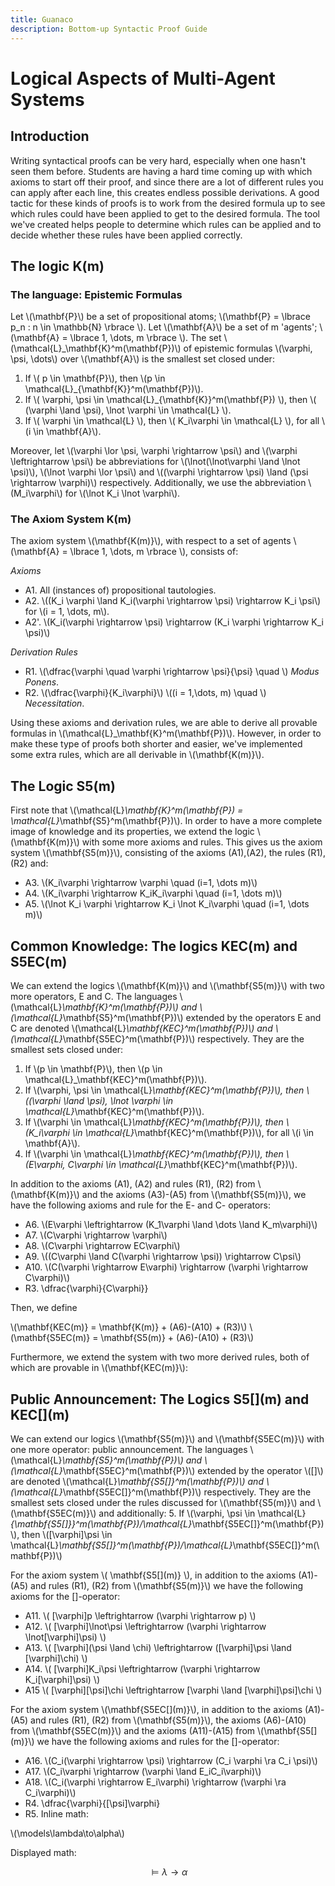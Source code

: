 ```yaml
---
title: Guanaco
description: Bottom-up Syntactic Proof Guide
---
```


<script type="text/javascript"
  src="https://d3eoax9i5htok0.cloudfront.net/mathjax/latest/MathJax.js?config=TeX-AMS-MML_HTMLorMML">
</script>

# Logical Aspects of Multi-Agent Systems

## Introduction

Writing syntactical proofs can be very hard, especially when one hasn't seen them before. Students are having a hard time coming up with which axioms to start off their proof, and since there are a lot of different rules you can apply after each line, this creates endless possible derivations. A good tactic for these kinds of proofs is to work from the desired formula up to see which rules could have been applied to get to the desired formula. The tool we've created helps people to determine which rules can be applied and to decide whether these rules have been applied correctly.

## The logic K(m)

### The language: Epistemic Formulas

Let \\(\mathbf{P}\\) be a set of propositional atoms; \\(\mathbf{P} = \lbrace p_n : n \in \mathbb{N} \rbrace \\). Let \\(\mathbf{A}\\) be a set of m 'agents'; \\(\mathbf{A} = \lbrace 1, \dots, m \rbrace \\). The set \\(\mathcal{L}_\mathbf{K}^m(\mathbf{P})\\) of epistemic formulas \\(\varphi, \psi, \dots\\) over \\(\mathbf{A}\\) is the smallest set closed under:

<!--- Op een of andere manier kan het niet meer \mathcal{L}_etcetera aan, dan blijft de code gewoon staan --->
1. If \\( p \in \mathbf{P}\\), then \\(p \in \mathcal{L}_{\mathbf{K}}^m(\mathbf{P})\\).
2. If \\( \varphi, \psi \in \mathcal{L}_{\mathbf{K}}^m(\mathbf{P}) \\), then \\( (\varphi \land \psi), \lnot \varphi \in \mathcal{L} \\).
3. If \\( \varphi \in \mathcal{L} \\), then \\( K_i\varphi \in \mathcal{L} \\), for all \\(i \in \mathbf{A}\\).

Moreover, let \\(\varphi \lor \psi, \varphi \rightarrow \psi\\) and \\(\varphi \leftrightarrow \psi\\) be abbreviations for \\(\lnot(\lnot\varphi \land \lnot \psi)\\), \\(\lnot \varphi \lor \psi\\) and \\((\varphi \rightarrow \psi) \land (\psi \rightarrow \varphi)\\) respectively. Additionally, we use the abbreviation \\(M_i\varphi\\) for \\(\lnot K_i \lnot \varphi\\).

### The Axiom System K(m)

The axiom system \\(\mathbf{K(m)}\\), with respect to a set of agents \\(\mathbf{A} = \lbrace 1, \dots, m \rbrace \\), consists of:

*Axioms*
- A1. All (instances of) propositional tautologies.
- A2. \\((K_i \varphi \land K_i(\varphi \rightarrow \psi) \rightarrow K_i \psi\\) for \\(i = 1, \dots, m\\).
- A2'. \\(K_i(\varphi \rightarrow \psi) \rightarrow (K_i \varphi \rightarrow K_i \psi)\\)

*Derivation Rules*
- R1. \\(\dfrac{\varphi \quad \varphi \rightarrow \psi}{\psi} \quad \\) *Modus Ponens*.
- R2. \\(\dfrac{\varphi}{K_i\varphi}\\) \\((i = 1,\dots, m) \quad \\) *Necessitation*.

Using these axioms and derivation rules, we are able to derive all provable formulas in \\(\mathcal{L}_\mathbf{K}^m(\mathbf{P})\\). However, in order to make these type of proofs both shorter and easier, we've implemented some extra rules, which are all derivable in \\(\mathbf{K(m)}\\).

<!--- En dan hier die hele lijst, maar dat weet ik echt niet hoe ik dat mooi hierin krijg --->

## The Logic S5(m)

First note that \\(\mathcal{L}_\mathbf{K}^m(\mathbf{P}) = \mathcal{L}_\mathbf{S5}^m(\mathbf{P})\\). In order to have a more complete image of knowledge and its properties, we extend the logic \\(\mathbf{K(m)}\\) with some more axioms and rules. This gives us the axiom system \\(\mathbf{S5(m)}\\), consisting of the axioms (A1),(A2), the rules (R1), (R2) and:
- A3. \\(K_i\varphi \rightarrow \varphi \quad (i=1, \dots m)\\)
- A4. \\(K_i\varphi \rightarrow K_iK_i\varphi \quad (i=1, \dots m)\\)
- A5. \\(\lnot K_i \varphi \rightarrow K_i \lnot K_i\varphi \quad (i=1, \dots m)\\)

## Common Knowledge: The logics KEC(m) and S5EC(m)

We can extend the logics \\(\mathbf{K(m)}\\) and \\(\mathbf{S5(m)}\\) with two more operators, E and C. The languages \\(\mathcal{L}_\mathbf{K}^m(\mathbf{P})\\) and \\(\mathcal{L}_\mathbf{S5}^m(\mathbf{P})\\) extended by the operators E and C are denoted \\(\mathcal{L}_\mathbf{KEC}^m(\mathbf{P})\\) and \\(\mathcal{L}_\mathbf{S5EC}^m(\mathbf{P})\\) respectively. They are the smallest sets closed under:

1. If \\(p \in \mathbf{P}\\), then \\(p \in \mathcal{L}_\mathbf{KEC}^m(\mathbf{P})\\).
2. If \\(\varphi, \psi \in \mathcal{L}_\mathbf{KEC}^m(\mathbf{P})\\), then \\((\varphi \land \psi), \lnot \varphi \in \mathcal{L}_\mathbf{KEC}^m(\mathbf{P})\\).
3. If \\(\varphi \in \mathcal{L}_\mathbf{KEC}^m(\mathbf{P})\\), then \\(K_i\varphi \in \mathcal{L}_\mathbf{KEC}^m(\mathbf{P})\\), for all \\(i \in \mathbf{A}\\).
4. If \\(\varphi \in \mathcal{L}_\mathbf{KEC}^m(\mathbf{P})\\), then \\(E\varphi, C\varphi \in \mathcal{L}_\mathbf{KEC}^m(\mathbf{P})\\).

In addition to the axioms (A1), (A2) and rules (R1), (R2) from \\(\mathbf{K(m)}\\) and the axioms (A3)-(A5) from \\(\mathbf{S5(m)}\\), we have the following axioms and rule for the E- and C- operators:
- A6. \\(E\varphi \leftrightarrow (K_1\varphi \land \dots \land K_m\varphi)\\)
- A7. \\(C\varphi \rightarrow \varphi\\)
- A8. \\(C\varphi \rightarrow EC\varphi\\)
- A9. \\((C\varphi \land C(\varphi \rightarrow \psi)) \rightarrow C\psi\\)
- A10. \\(C(\varphi \rightarrow E\varphi) \rightarrow (\varphi \rightarrow C\varphi)\\)
- R3. \dfrac{\varphi}{C\varphi}}

Then, we define 

\\(\mathbf{KEC(m)} = \mathbf{K(m)} + (A6)-(A10) + (R3)\\)
\\(\mathbf{S5EC(m)} = \mathbf{S5(m)} + (A6)-(A10) + (R3)\\)

Furthermore, we extend the system with two more derived rules, both of which are provable in \\(\mathbf{KEC(m)}\\):

<!--- Hier de twee rules voor E en C --->

## Public Announcement: The Logics S5\[\](m) and KEC\[\](m) 
<!---Hier nog betere namen voor verzinnen. We hebben hier ook een iets andere definitie voor common knowledge, aangezien het hier ook per agent kan verschillen, dus daar moeten we nog even naar kijken --->

We can extend our logics \\(\mathbf{S5(m)}\\) and \\(\mathbf{S5EC(m)}\\) with one more operator: public announcement. The languages \\(\mathcal{L}_\mathbf{S5}^m(\mathbf{P})\\) and \\(\mathcal{L}_\mathbf{S5EC}^m(\mathbf{P})\\) extended by the operator \\(\[\]\\) are denoted \\(\mathcal{L}_\mathbf{S5[]}^m(\mathbf{P})\\) and \\(\mathcal{L}_\mathbf{S5EC[]}^m(\mathbf{P})\\) respectively. They are the smallest sets closed under the rules discussed for \\(\mathbf{S5(m)}\\) and \\(\mathbf{S5EC(m)}\\) and additionally:
5. If \\(\varphi, \psi \in \mathcal{L}_{\mathbf{S5\[\]}}^m(\mathbf{P})/\mathcal{L}_\mathbf{S5EC\[\]}^m(\mathbf{P})\\), then \\(\[\varphi\]\psi \in \mathcal{L}_\mathbf{S5\[\]}^m(\mathbf{P})/\mathcal{L}_\mathbf{S5EC\[\]}^m(\mathbf{P})\\) 

For the axiom system \\( \mathbf{S5\[\](m)} \\), in addition to the axioms (A1)-(A5) and rules (R1), (R2) from \\(\mathbf{S5(m)}\\) we have the following axioms for the \[\]-operator:
- A11. \\( \[\varphi\]p \leftrightarrow (\varphi \rightarrow p) \\)
- A12. \\( \[\varphi\]\lnot\psi \leftrightarrow (\varphi \rightarrow \lnot\[\varphi\]\psi) \\)
- A13. \\( \[\varphi\](\psi \land \chi) \leftrightarrow (\[\varphi\]\psi \land \[\varphi\]\chi) \\)
- A14. \\( \[\varphi\]K_i\psi \leftrightarrow (\varphi \rightarrow K_i\[\varphi\]\psi) \\)
- A15 \\( \[\varphi\]\[\psi\]\chi \leftrightarrow \[\varphi \land \[\varphi\]\psi\]\chi \\)
<!--- In de slides wordt hier al wel rule R4 genoemd, misschien nog even navragen --->

For the axiom system \\(\mathbf{S5EC\[\](m)}\\), in addition to the axioms (A1)-(A5) and rules (R1), (R2) from \\(\mathbf{S5(m)}\\), the axioms (A6)-(A10) from \\(\mathbf{S5EC(m)}\\) and the axioms (A11)-(A15) from \\(\mathbf{S5\[\](m)}\\) we have the following axioms and rules for the \[\]-operator:
- A16. \\(C_i(\varphi \rightarrow \psi) \rightarrow (C_i \varphi \ra C_i \psi)\\)
- A17. \\(C_i\varphi \rightarrow (\varphi \land E_iC_i\varphi)\\)
- A18. \\(C_i(\varphi \rightarrow E_i\varphi) \rightarrow (\varphi \ra C_i\varphi)\\)
- R4. \dfrac{\varphi}{\[\psi\]\varphi}
- R5. <!--- Hier wil ik dus eigenlijk \inferrule gebruiken, maar die hoort bij een package en ik weet nog niet hoe dat precies werkt --->
Inline math:

\\(\models\lambda\to\alpha\\)

Displayed math:

$$\models\lambda\to\alpha$$
